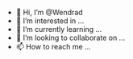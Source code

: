 - 👋 Hi, I’m @Wendrad
- 👀 I’m interested in ...
- 🌱 I’m currently learning ...
- 💞️ I’m looking to collaborate on ...
- 📫 How to reach me ...

<!---
Wendrad/Wendrad is a ✨ special ✨ repository because its `README.md` (this file) appears on your GitHub profile.
You can click the Preview link to take a look at your changes.
--->
